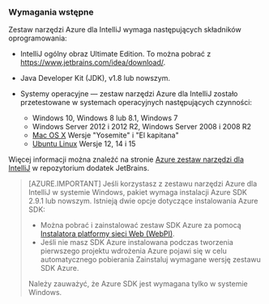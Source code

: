 ### <a name="prerequisites"></a>Wymagania wstępne

Zestaw narzędzi Azure dla IntelliJ wymaga następujących składników oprogramowania:

* IntelliJ ogólny obraz Ultimate Edition. To można pobrać z <https://www.jetbrains.com/idea/download/>.

* Java Developer Kit (JDK), v1.8 lub nowszym. 

* Systemy operacyjne — zestaw narzędzi Azure dla IntelliJ zostało przetestowane w systemach operacyjnych następujących czynności:
    * Windows 10, Windows 8 lub 8.1, Windows 7
    * Windows Server 2012 i 2012 R2, Windows Server 2008 i 2008 R2
    * [Mac OS X](http://www.apple.com/osx) Wersje "Yosemite" i "El kapitana"
    * [Ubuntu Linux](http://www.ubuntu.com) Wersje 12, 14 i 15

Więcej informacji można znaleźć na stronie [Azure zestaw narzędzi dla IntelliJ](https://plugins.jetbrains.com/plugin/8053) w repozytorium dodatek JetBrains.

> [AZURE.IMPORTANT] Jeśli korzystasz z zestawu narzędzi Azure dla IntelliJ w systemie Windows, pakiet wymaga instalacji Azure SDK 2.9.1 lub nowszym. Istnieją dwie opcje dotyczące instalowania Azure SDK:
> 
> * Można pobrać i zainstalować zestaw SDK Azure za pomocą [Instalatora platformy sieci Web (WebPI)](http://go.microsoft.com/fwlink/?LinkID=252838).
> * Jeśli nie masz SDK Azure instalowana podczas tworzenia pierwszego projektu wdrożenia Azure pojawi się w celu automatycznego pobierania Zainstaluj wymagane wersję zestawu SDK Azure.
> 
> Należy zauważyć, że Azure SDK jest wymagana tylko w systemie Windows.
